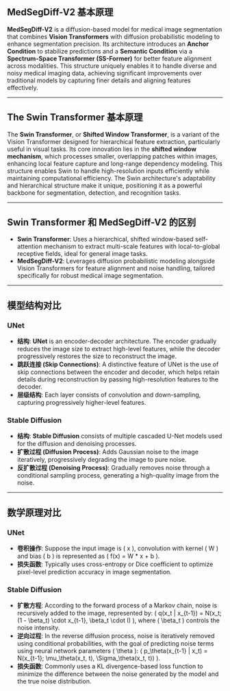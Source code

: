 ## MedSegDiff-V2 基本原理

**MedSegDiff-V2** is a diffusion-based model for medical image segmentation that combines **Vision Transformers** with diffusion probabilistic modeling to enhance segmentation precision. Its architecture introduces an **Anchor Condition** to stabilize predictions and a **Semantic Condition** via a **Spectrum-Space Transformer (SS-Former)** for better feature alignment across modalities. This structure uniquely enables it to handle diverse and noisy medical imaging data, achieving significant improvements over traditional models by capturing finer details and aligning features effectively.

---

## The Swin Transformer 基本原理

The **Swin Transformer**, or **Shifted Window Transformer**, is a variant of the Vision Transformer designed for hierarchical feature extraction, particularly useful in visual tasks. Its core innovation lies in the **shifted window mechanism**, which processes smaller, overlapping patches within images, enhancing local feature capture and long-range dependency modeling. This structure enables Swin to handle high-resolution inputs efficiently while maintaining computational efficiency. The Swin architecture's adaptability and hierarchical structure make it unique, positioning it as a powerful backbone for segmentation, detection, and recognition tasks.

---

## Swin Transformer 和 MedSegDiff-V2 的区别

- **Swin Transformer**: Uses a hierarchical, shifted window-based self-attention mechanism to extract multi-scale features with local-to-global receptive fields, ideal for general image tasks.
- **MedSegDiff-V2**: Leverages diffusion probabilistic modeling alongside Vision Transformers for feature alignment and noise handling, tailored specifically for robust medical image segmentation.

---

## 模型结构对比

### UNet

- **结构**: **UNet** is an encoder-decoder architecture. The encoder gradually reduces the image size to extract high-level features, while the decoder progressively restores the size to reconstruct the image.
- **跳跃连接 (Skip Connections)**: A distinctive feature of UNet is the use of skip connections between the encoder and decoder, which helps retain details during reconstruction by passing high-resolution features to the decoder.
- **层级结构**: Each layer consists of convolution and down-sampling, capturing progressively higher-level features.

### Stable Diffusion

- **结构**: **Stable Diffusion** consists of multiple cascaded U-Net models used for the diffusion and denoising processes.
- **扩散过程 (Diffusion Process)**: Adds Gaussian noise to the image iteratively, progressively degrading the image to pure noise.
- **反扩散过程 (Denoising Process)**: Gradually removes noise through a conditional sampling process, generating a high-quality image from the noise.

---

## 数学原理对比

### UNet

- **卷积操作**: Suppose the input image is \( x \), convolution with kernel \( W \) and bias \( b \) is represented as \( f(x) = W * x + b \).
- **损失函数**: Typically uses cross-entropy or Dice coefficient to optimize pixel-level prediction accuracy in image segmentation.

### Stable Diffusion

- **扩散方程**: According to the forward process of a Markov chain, noise is recursively added to the image, represented by: 
  \( q(x_t | x_{t-1}) = N(x_t; (1 - \beta_t) \cdot x_{t-1}, \beta_t \cdot I) \), where \( \beta_t \) controls the noise intensity.
- **逆向过程**: In the reverse diffusion process, noise is iteratively removed using conditional probabilities, with the goal of predicting noise terms using neural network parameters \( \theta \):
  \( p_\theta(x_{t-1} | x_t) = N(x_{t-1}; \mu_\theta(x_t, t), \Sigma_\theta(x_t, t)) \).
- **损失函数**: Commonly uses a KL divergence-based loss function to minimize the difference between the noise generated by the model and the true noise distribution.
